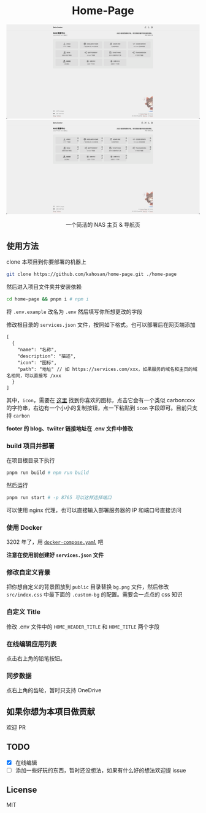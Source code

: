 <h1 align="center">Home-Page</h1>

<picture>
  <source media="(prefers-color-scheme: dark)" srcset=".github/image/normal-dark.png">
  <img alt="normal" src=".github/image/normal.png">
</picture>

<picture>
  <source media="(prefers-color-scheme: dark)" srcset=".github/image/edit-dark.png">
  <img alt="edit" src=".github/image/edit.png">
</picture>

<p align="center">一个简洁的 NAS 主页 & 导航页</p>

## 使用方法

clone 本项目到你要部署的机器上

```bash
git clone https://github.com/kahosan/home-page.git ./home-page
```

然后进入项目文件夹并安装依赖

```bash
cd home-page && pnpm i # npm i
```

将 `.env.example` 改名为 `.env` 然后填写你所想更改的字段

修改根目录的 `services.json` 文件，按照如下格式。也可以部署后在网页端添加

```json5
[
  {
    "name": "名称",
    "description": "描述",
    "icon": "图标",
    "path": "地址" // 如 https://services.com/xxx，如果服务的域名和主页的域名相同，可以直接写 /xxx
  }
]
```

其中，`icon`，需要在 [这里](https://icones.js.org/collection/carbon) 找到你喜欢的图标，点击它会有一个类似 carbon:xxx 的字符串，右边有一个小小的复制按钮，点一下粘贴到 `icon` 字段即可。目前只支持 `carbon`

**footer 的 blog、twiiter 链接地址在 .env 文件中修改**

### build 项目并部署

在项目根目录下执行

```bash
pnpm run build # npm run build
```

然后运行

```bash
pnpm run start # -p 8765 可以这样选择端口
```

可以使用 nginx 代理，也可以直接输入部署服务器的 IP 和端口号直接访问

### 使用 Docker

3202 年了，用 [`docker-compose.yaml`](/docker-compose.yaml) 吧

**注意在使用前创建好 `services.json` 文件**

### 修改自定义背景

把你想自定义的背景图放到 `public` 目录替换 `bg.png` 文件，然后修改 `src/index.css` 中最下面的 `.custom-bg` 的配置。需要会一点点的 css 知识

### 自定义 Title

修改 .env 文件中的 `HOME_HEADER_TITLE` 和 `HOME_TITLE` 两个字段

### 在线编辑应用列表

点击右上角的铅笔按钮。

### 同步数据

点右上角的齿轮，暂时只支持 OneDrive

## 如果你想为本项目做贡献

欢迎 PR

## TODO

- [x] 在线编辑
- [ ] 添加一些好玩的东西，暂时还没想法，如果有什么好的想法欢迎提 issue

## License

MIT
